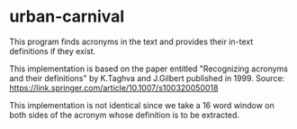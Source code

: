 # urban-carnival
This program finds acronyms in the text and provides their in-text definitions if they exist.

This implementation is based on the paper entitled "Recognizing acronyms and their definitions" by K.Taghva and J.Gilbert published in 1999. Source: https://link.springer.com/article/10.1007/s100320050018

This implementation is not identical since we take a 16 word window on both sides of the acronym whose definition is to be extracted.
